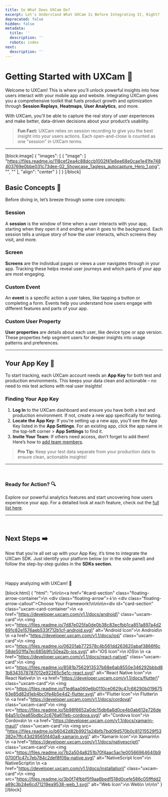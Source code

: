 ```yaml
---
title: So What Does UXCam Do?
excerpt: Let's Understand What UXCam Is Before Integrating It, Right?
deprecated: false
hidden: false
metadata:
  title: ''
  description: ''
  robots: index
next:
  description: ''
---
```

# Getting Started with UXCam 🚀

Welcome to UXCam! This is where you’ll unlock powerful insights into how users interact with your mobile app and website. Integrating UXCam gives you a comprehensive toolkit that fuels product growth and optimization through **Session Replays**, **Heatmaps**, **User Analytics**, and more.

With UXCam, you'll be able to capture the real story of user experiences and make better, data-driven decisions about your product’s usability.

> **Fun Fact:** UXCam relies on session recording to give you the best insight into your users actions. Each open-and-close is counted as one "session" in UXCam terms.

***

[block:image]
{
  "images": [
    {
      "image": [
        "https://files.readme.io/118cef2ea4c88dccb1002f41e8ee68e0cae1e41fe748403769e0bbe031c73dee-02_Showcase_Tagless_autocapture_Hero_1.png",
        "",
        ""
      ],
      "align": "center"
    }
  ]
}
[/block]


## Basic Concepts 📘

Before diving in, let’s breeze through some core concepts:

### Session

A **session** is the window of time when a user interacts with your app, starting when they open it and ending when it goes to the background. Each session tells a unique story of how the user interacts, which screens they visit, and more.

### Screen

**Screens** are the individual pages or views a user navigates through in your app. Tracking these helps reveal user journeys and which parts of your app are most engaging.

### Custom Event

An **event** is a specific action a user takes, like tapping a button or completing a form. Events help you understand how users engage with different features and parts of your app.

### Custom User Property

**User properties** are details about each user, like device type or app version. These properties help segment users for deeper insights into usage patterns and preferences.

***

## Your App Key 🔑

To start tracking, each UXCam account needs an **App Key** for both test and production environments. This keeps your data clean and actionable – no need to mix test actions with real user insights!

### Finding Your App Key

1. **Log In** to the UXCam dashboard and ensure you have both a test and production environment. If not, create a new app specifically for testing.
2. **Locate the App Key**: If you’re setting up a new app, you’ll see the App Key listed in the **App Settings**. For an existing app, click the app name in the top-left corner > **App Settings** to find it.
3. **Invite Your Team**: If others need access, don’t forget to add them! Here’s how to [add team members](https://help.uxcam.com/hc/en-us/articles/360036092012-Manage-your-team).

> **Pro Tip:** Keep your test data separate from your production data to ensure clean, actionable insights!

***

<br />

### Ready for Action? 🔍

Explore our powerful analytics features and start uncovering how users experience your app. For a detailed look at each feature, check out the [full list here](https://help.uxcam.com/hc/en-us/categories/360002359512-knowledge-base).

***

<br />

## Next Steps ➡️

Now that you’re all set up with your App Key, it’s time to integrate the UXCam SDK. Just identify your platform below (or in the side panel) and follow the step-by-step guides in the **SDKs section**.

<br />

Happy analyzing with UXCam! 🎉

[block:html]
{
  "html": "<style>\n  /* Enable smooth scrolling */\n  html {\n    scroll-behavior: smooth;\n  }\n\n  /* Container for the cards */\n  .uxcam-card-container {\n    display: grid;\n    grid-template-columns: repeat(auto-fit, minmax(200px, 1fr));\n    gap: 20px;\n    margin-top: 30px;\n  }\n\n  /* Card styling */\n  .uxcam-card {\n    display: flex;\n    flex-direction: column;\n    align-items: center;\n    justify-content: center;\n    padding: 40px;\n    font-family: \"Roboto\", sans-serif;\n    font-size: 1.2rem;\n    font-weight: 500;\n    color: white;\n    background-color: rgb(20, 30, 53);\n    border-radius: 12px;\n    text-decoration: none;\n    transition: transform 0.3s ease, box-shadow 0.3s ease, background-color 0.3s ease;\n    height: 160px;\n    box-shadow: 0 4px 8px rgba(0, 0, 0, 0.15);\n    cursor: pointer;\n  }\n\n  /* Hover effect */\n  .uxcam-card:hover {\n    background-color: rgb(15, 25, 43);\n    transform: translateY(-10px) scale(1.02);\n    box-shadow: 0 8px 16px rgba(0, 0, 0, 0.3);\n  }\n\n  /* Active (click) effect */\n  .uxcam-card:active {\n    transform: translateY(-2px) scale(0.98);\n    background-color: rgb(5, 10, 28);\n  }\n\n  /* Floating arrow container */\n  .floating-arrow-container {\n    position: fixed;\n    bottom: 20px;\n    right: 20px;\n    display: flex;\n    flex-direction: column-reverse;\n    align-items: center;\n    text-decoration: none;\n    cursor: pointer;\n  }\n\n  /* Floating arrow styling */\n  .floating-arrow {\n    background-color: rgb(20, 30, 53);\n    color: white;\n    font-size: 3rem;\n    width: 90px;\n    height: 90px;\n    display: flex;\n    align-items: center;\n    justify-content: center;\n    border-radius: 50%;\n    box-shadow: 0 4px 8px rgba(0, 0, 0, 0.15);\n    transition: background-color 0.3s ease, transform 0.3s ease;\n  }\n\n  /* Hover effect for the arrow */\n  .floating-arrow-container:hover {\n    transform: translateY(-5px);\n  }\n \n\n  /* Callout text styling */\n  .floating-arrow-callout {\n    font-family: \"Roboto\", sans-serif;\n    font-size: 1rem;\n    font-weight: bold;\n    color: white;\n    background-color: rgb(94 151 255); /* Light blue color */\n    padding: 8px 12px;\n    border-radius: 8px;\n    position: relative;\n    margin-bottom: 15px;\n    opacity: 0;\n    transform: translateY(20px);\n    animation: fadeInUp 1s ease-in-out 0.8s forwards;\n  }\n\n  /* Comic-style arrow for callout */\n  .floating-arrow-callout::after {\n    content: '';\n    position: absolute;\n    top: 100%;\n    left: 50%;\n    transform: translateX(-50%);\n    border-width: 10px;\n    border-style: solid;\n    border-color: rgb(94 151 255) transparent transparent transparent;\n  }\n\n  /* Animation for callout text */\n  @keyframes fadeInUp {\n    from {\n      opacity: 0;\n      transform: translateY(20px);\n    }\n    to {\n      opacity: 1;\n      transform: translateY(0);\n    }\n  }\n \n</style>\n\n<!-- Floating Arrow with Callout -->\n<a href=\"#card-section\" class=\"floating-arrow-container\">\n  <div class=\"floating-arrow\">&darr;</div>\n  <div class=\"floating-arrow-callout\">Choose Your Framework!</div>\n</a>\n\n<!-- Card Container -->\n<div id=\"card-section\" class=\"uxcam-card-container\">\n  <a href=\"https://developer.uxcam.com/v1.1/docs/android\" class=\"uxcam-card\">\n    <img src=\"https://files.readme.io/7d87e025fa0de0b38c83ecfbb1ca851a897a4d2691c82e1576aeb533f712b1cf-android.svg\" alt=\"Android Icon\">\n    Android\n  </a>\n  <a href=\"https://developer.uxcam.com/v1.1/docs/ios\" class=\"uxcam-card\">\n    <img src=\"https://files.readme.io/06201ab772578c4b561dd263620abaf3866f6c58de501ffa7ec685b9fc50ea2b-ios.svg\" alt=\"iOS Icon\">\n    iOS\n  </a>\n  <a href=\"https://developer.uxcam.com/v1.1/docs/react-native\" class=\"uxcam-card\">\n    <img src=\"https://files.readme.io/8581b7562913537b68e6ab8550e346292bbbd81b8343578787012e92265c5e1c-react.svg\" alt=\"React Native Icon\">\n    React Native\n  </a>\n  <a href=\"https://developer.uxcam.com/v1.1/docs/flutter\" class=\"uxcam-card\">\n    <img src=\"https://files.readme.io/f1ed6aa060e6b0110ce0629c47c66290b01967563e85d82d1eb4bc0fe4b5e4d2-flutter.svg\" alt=\"Flutter Icon\">\n    Flutter\n  </a>\n  <a href=\"https://developer.uxcam.com/v1.1/docs/cordova\" class=\"uxcam-card\">\n    <img src=\"https://files.readme.io/5b98f6652a0dc15db6a6d0ce4b0ab612e726de64a51c0ea65bdbc2c676a611eb-cordova.svg\" alt=\"Cordova Icon\">\n    Cordova\n  </a>\n  <a href=\"https://developer.uxcam.com/v1.1/docs/xamarin-maui\" class=\"uxcam-card\">\n    <img src= \"https://files.readme.io/b6042d82b9921a24bfb7bd09d570b0c81215529f53382e7ffc43d29565f440a8-xamarin.svg\" alt=\"Xamarin Icon\">\n    Xamarin\n  </a>\n  <a href=\"https://developer.uxcam.com/v1.1/docs/nativescript\" class=\"uxcam-card\">\n    <img src=\"https://files.readme.io/7b2a504a8251b70f4aac5ac1e00566964640b90700f1c47c7eb784c2def8f09a-native.svg\" alt=\"NativeScript Icon\">\n    NativeScript\n  </a>\n  <a href=\"https://developer.uxcam.com/v1.1/docs/installation\" class=\"uxcam-card\">\n    <img src=\"https://files.readme.io/3b0f74fbbf5f9aa6bedf518d0cefe586c05fffdd2a89c3b24e6cd71219ea9538-web_1.svg\" alt=\"Web Icon\">\n    Web\n  </a>\n</div>\n</div>\n"
}
[/block]
